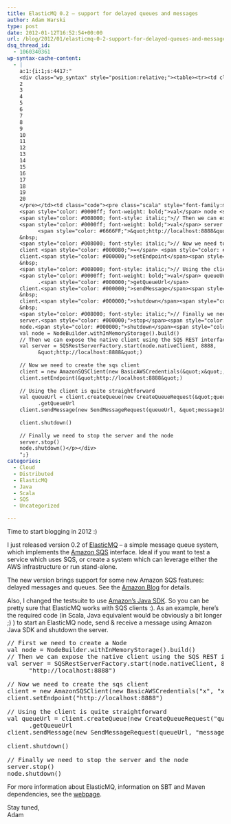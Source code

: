 ```yaml
---
title: ElasticMQ 0.2 – support for delayed queues and messages
author: Adam Warski
type: post
date: 2012-01-12T16:52:54+00:00
url: /blog/2012/01/elasticmq-0-2-support-for-delayed-queues-and-messages/
dsq_thread_id:
  - 1060340361
wp-syntax-cache-content:
  - |
    a:1:{i:1;s:4417:"
    <div class="wp_syntax" style="position:relative;"><table><tr><td class="line_numbers"><pre>1
    2
    3
    4
    5
    6
    7
    8
    9
    10
    11
    12
    13
    14
    15
    16
    17
    18
    19
    20
    </pre></td><td class="code"><pre class="scala" style="font-family:monospace;"><span style="color: #008000; font-style: italic;">// First we need to create a Node</span>
    <span style="color: #0000ff; font-weight: bold;">val</span> node <span style="color: #000080;">=</span> NodeBuilder.<span style="color: #000000;">withInMemoryStorage</span><span style="color: #F78811;">&#40;</span><span style="color: #F78811;">&#41;</span>.<span style="color: #000000;">build</span><span style="color: #F78811;">&#40;</span><span style="color: #F78811;">&#41;</span>
    <span style="color: #008000; font-style: italic;">// Then we can expose the native client using the SQS REST interface</span>
    <span style="color: #0000ff; font-weight: bold;">val</span> server <span style="color: #000080;">=</span> SQSRestServerFactory.<span style="color: #000000;">start</span><span style="color: #F78811;">&#40;</span>node.<span style="color: #000000;">nativeClient</span>, <span style="color: #F78811;">8888</span>, 
          <span style="color: #6666FF;">&quot;http://localhost:8888&quot;</span><span style="color: #F78811;">&#41;</span>
    &nbsp;
    <span style="color: #008000; font-style: italic;">// Now we need to create the sqs client</span>
    client <span style="color: #000080;">=</span> <span style="color: #0000ff; font-weight: bold;">new</span> AmazonSQSClient<span style="color: #F78811;">&#40;</span><span style="color: #0000ff; font-weight: bold;">new</span> BasicAWSCredentials<span style="color: #F78811;">&#40;</span><span style="color: #6666FF;">&quot;x&quot;</span>, <span style="color: #6666FF;">&quot;x&quot;</span><span style="color: #F78811;">&#41;</span><span style="color: #F78811;">&#41;</span>
    client.<span style="color: #000000;">setEndpoint</span><span style="color: #F78811;">&#40;</span><span style="color: #6666FF;">&quot;http://localhost:8888&quot;</span><span style="color: #F78811;">&#41;</span>
    &nbsp;
    <span style="color: #008000; font-style: italic;">// Using the client is quite straightforward</span>
    <span style="color: #0000ff; font-weight: bold;">val</span> queueUrl <span style="color: #000080;">=</span> client.<span style="color: #000000;">createQueue</span><span style="color: #F78811;">&#40;</span><span style="color: #0000ff; font-weight: bold;">new</span> CreateQueueRequest<span style="color: #F78811;">&#40;</span><span style="color: #6666FF;">&quot;queue1&quot;</span><span style="color: #F78811;">&#41;</span><span style="color: #F78811;">&#41;</span>
          .<span style="color: #000000;">getQueueUrl</span>
    client.<span style="color: #000000;">sendMessage</span><span style="color: #F78811;">&#40;</span><span style="color: #0000ff; font-weight: bold;">new</span> SendMessageRequest<span style="color: #F78811;">&#40;</span>queueUrl, <span style="color: #6666FF;">&quot;message1&quot;</span><span style="color: #F78811;">&#41;</span><span style="color: #F78811;">&#41;</span>
    &nbsp;
    client.<span style="color: #000000;">shutdown</span><span style="color: #F78811;">&#40;</span><span style="color: #F78811;">&#41;</span>
    &nbsp;
    <span style="color: #008000; font-style: italic;">// Finally we need to stop the server and the node</span>
    server.<span style="color: #000000;">stop</span><span style="color: #F78811;">&#40;</span><span style="color: #F78811;">&#41;</span>
    node.<span style="color: #000000;">shutdown</span><span style="color: #F78811;">&#40;</span><span style="color: #F78811;">&#41;</span></pre></td></tr></table><p class="theCode" style="display:none;">// First we need to create a Node
    val node = NodeBuilder.withInMemoryStorage().build()
    // Then we can expose the native client using the SQS REST interface
    val server = SQSRestServerFactory.start(node.nativeClient, 8888, 
          &quot;http://localhost:8888&quot;)
    
    // Now we need to create the sqs client
    client = new AmazonSQSClient(new BasicAWSCredentials(&quot;x&quot;, &quot;x&quot;))
    client.setEndpoint(&quot;http://localhost:8888&quot;)
    
    // Using the client is quite straightforward
    val queueUrl = client.createQueue(new CreateQueueRequest(&quot;queue1&quot;))
          .getQueueUrl
    client.sendMessage(new SendMessageRequest(queueUrl, &quot;message1&quot;))
    
    client.shutdown()
    
    // Finally we need to stop the server and the node
    server.stop()
    node.shutdown()</p></div>
    ";}
categories:
  - Cloud
  - Distributed
  - ElasticMQ
  - Java
  - Scala
  - SQS
  - Uncategorized

---
```

Time to start blogging in 2012 :)

I just released version 0.2 of [ElasticMQ][1] &#8211; a simple message queue system, which implements the [Amazon SQS][2] interface. Ideal if you want to test a service which uses SQS, or create a system which can leverage either the AWS infrastructure or run stand-alone.

The new version brings support for some new Amazon SQS features: delayed messages and queues. See the [Amazon Blog][3] for details.

Also, I changed the testsuite to use [Amazon&#8217;s Java SDK][4]. So you can be pretty sure that ElasticMQ works with SQS clients :). As an example, here&#8217;s the required code (in Scala, Java equivalent would be obviously a bit longer ;) ) to start an ElasticMQ node, send & receive a message using Amazon Java SDK and shutdown the server.

<pre lang="scala" line="1" escaped="true">// First we need to create a Node
val node = NodeBuilder.withInMemoryStorage().build()
// Then we can expose the native client using the SQS REST interface
val server = SQSRestServerFactory.start(node.nativeClient, 8888, 
      "http://localhost:8888")

// Now we need to create the sqs client
client = new AmazonSQSClient(new BasicAWSCredentials("x", "x"))
client.setEndpoint("http://localhost:8888")

// Using the client is quite straightforward
val queueUrl = client.createQueue(new CreateQueueRequest("queue1"))
      .getQueueUrl
client.sendMessage(new SendMessageRequest(queueUrl, "message1"))

client.shutdown()

// Finally we need to stop the server and the node
server.stop()
node.shutdown()
</pre>

For more information about ElasticMQ, information on SBT and Maven dependencies, see the [webpage][1].

Stay tuned,  
Adam

 [1]: https://github.com/adamw/elasticmq
 [2]: http://aws.amazon.com/sqs/
 [3]: http://aws.typepad.com/aws/2011/10/amazon-simple-queue-service-batch-operations-delay-queue-and-message-timers.html
 [4]: http://aws.amazon.com/sdkforjava/
